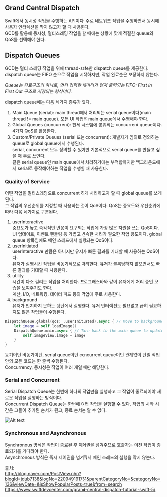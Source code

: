 ## Grand Central Dispatch    
Swift에서 동시성 작업을 수행하는 API이다. 주로 네트워크 작업을 수행하면서 동시에 사용자 인터렉션을 막지 않고자 할 때 사용한다.  
GCD를 활용해 동시성, 멀티스레딩 작업을 할 때에는 상황에 맞게 적절한 queue와 QoS를 선택해야 한다.  
  
  
  
## Dispatch Queues  
GCD는 멀티 스레딩 작업을 위해 thread-safe한 dispatch queue를 제공한다.  
dispatch queue는 FIFO 순으로 작업을 시작하지만, 작업 완료순은 보장하지 않는다.  
  
*Queue는 자료구조의 하나로, 먼저 입력한 데이터가 먼저 출력되는 FIFO: First In First Out 구조로 저장되는 형식이다.*  
  
dispatch queue에는 다음 세가지 종류가 있다.  
1. Main Queue (serial): main thread에서 처리되는 serial queue이다(main thread != main queue). 모든 UI 작업은 main queue에서 수행해야 한다.  
2. Global Queues (concurrent): 전체 시스템에 공유되는 concurrent queue이다. 4가지 QoS를 활용한다.  
3. Custom/Private Queues (serial 또는 concurrent): 개발자가 임의로 정의하는 queue로 global queue에서 수행된다.  
serial, concurrent 모두 정의할 수 있지만 기본적으로 serial queue를 만들고 싶을 때 주로 쓰인다.  
같은 serial queue인 main queue에서 처리하기에는 부적합하지만 백그라운드에서 serial로 동작해야하는 작업을 수행할 때 사용한다.  
  
  
### Quality of Service  
어떤 작업을 멀티스레딩으로 concurrent 하게 처리하고자 할 때 global queue를 쓰게 된다.  
그 작업의 우선순위를 지정할 때 사용하는 것이 QoS이다. QoS는 중요도와 우선순위에 따라 다음 네가지로 구분된다.  
  
1. userInteractive  
중요도가 높고 즉각적인 반응이 요구되는 작업에 가장 많은 자원을 쓰는 QoS이다.  
UI 업데이트, 이벤트 핸들링 등 가볍고 신속한 처리가 필요한 작업 용도이다. global queue 항목임에도 메인 스레드에서 실행되는 QoS이다.  
2. userInitiated  
userInteractive 만큼은 아니지만 유저가 빠른 결과를 기대할 때 사용하는 QoS이다.  
유저가 실행시킨 작업을 비동기적으로 처리한다. 유저가 블록당하지 않으면서도 빠른 결과를 기대할 때 사용한다.  
3. utility  
시간이 다소 걸리는 작업을 처리한다. 프로그래스바와 같이 유저에게 처리 중인 모습을 보여주기도 한다.  
계산, I/O, 네트워킹, 데이터 피드 등의 작업에 주로 사용한다.  
4. background  
유저가 인지하지 못하는 뒷단에서 실행한다. 유저 인터렉션도 필요없고 급히 필요하지도 않은 작업들이 수행된다.  
  
```swift
DispatchQueue.global(qos: .userInitiated).async { // Move to background thread(global queue) and start right now(async)
    let image = self.loadImage()
    DispatchQueue.main.async { // Turn back to the main queue to update the UI
        self.imageView.image = image
    }
}
```  
  
동기이던 비동기이던, serial queue이던 concurrent queue이던 관계없이 단일 작업 안의 모든 코드는 한 줄씩 수행된다.  
Concurrency, 동시성은 작업이 여러 개일 때만 해당한다.  
  
### Serial and Concurrent  
Serial Dispatch Queue는 한번에 하나의 작업만을 실행하고 그 작업이 종료되어야 새로운 작업을 실행하는 방식이다.  
Concurrent Dispatch Queue는 한번에 여러 작업을 실행할 수 있다. 작업의 시작 시간은 그들이 추가된 순서가 된고, 종료 순서는 알 수 없다.  
  
![Alt text](https://www.swiftdevcenter.com/wp-content/uploads/2019/12/Serial-Concurrent-Queue.jpg)  
  
### Synchronous and Asynchronous  
Synchronous 방식은 작업이 종료된 후 제어권을 넘겨주므로 호출자는 이전 작업이 종료되기를 기다려야 한다.  
Asynchronous 방식은 즉시 제어권을 넘겨줘서 메인 스레드의 실행을 막지 않는다.  
  
  
  
출처:  
http://blog.naver.com/PostView.nhn?blogId=jdub7138&logNo=220949191761&parentCategoryNo=&categoryNo=136&viewDate=&isShowPopularPosts=true&from=search  
https://www.swiftdevcenter.com/grand-central-dispatch-tutorial-swift-5/  